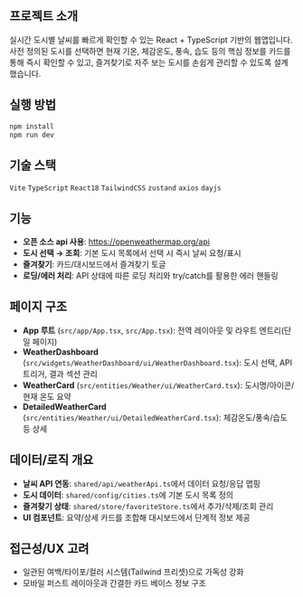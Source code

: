 ## 프로젝트 소개

실시간 도시별 날씨를 빠르게 확인할 수 있는 React + TypeScript 기반의 웹앱입니다. 사전 정의된 도시를 선택하면 현재 기온, 체감온도, 풍속, 습도 등의 핵심 정보를 카드를 통해 즉시 확인할 수 있고, 즐겨찾기로 자주 보는 도시를 손쉽게 관리할 수 있도록 설계했습니다.

## 실행 방법

```bash
npm install
npm run dev
```

## 기술 스택

`Vite` `TypeScript` `React18` `TailwindCSS` `zustand` `axios` `dayjs`

## 기능

- **오픈 소스 api 사용**: https://openweathermap.org/api
- **도시 선택 → 조회**: 기본 도시 목록에서 선택 시 즉시 날씨 요청/표시
- **즐겨찾기**: 카드/대시보드에서 즐겨찾기 토글
- **로딩/에러 처리**: API 상태에 따른 로딩 처리와 try/catch를 활용한 에러 핸들링

## 페이지 구조

- **App 루트** (`src/app/App.tsx`, `src/App.tsx`): 전역 레이아웃 및 라우트 엔트리(단일 페이지)
- **WeatherDashboard** (`src/widgets/WeatherDashboard/ui/WeatherDashboard.tsx`): 도시 선택, API 트리거, 결과 섹션 관리
- **WeatherCard** (`src/entities/Weather/ui/WeatherCard.tsx`): 도시명/아이콘/현재 온도 요약
- **DetailedWeatherCard** (`src/entities/Weather/ui/DetailedWeatherCard.tsx`): 체감온도/풍속/습도 등 상세

## 데이터/로직 개요

- **날씨 API 연동**: `shared/api/weatherApi.ts`에서 데이터 요청/응답 맵핑
- **도시 데이터**: `shared/config/cities.ts`에 기본 도시 목록 정의
- **즐겨찾기 상태**: `shared/store/favoriteStore.ts`에서 추가/삭제/조회 관리
- **UI 컴포넌트**: 요약/상세 카드를 조합해 대시보드에서 단계적 정보 제공

## 접근성/UX 고려

- 일관된 여백/타이포/컬러 시스템(Tailwind 프리셋)으로 가독성 강화
- 모바일 퍼스트 레이아웃과 간결한 카드 베이스 정보 구조

